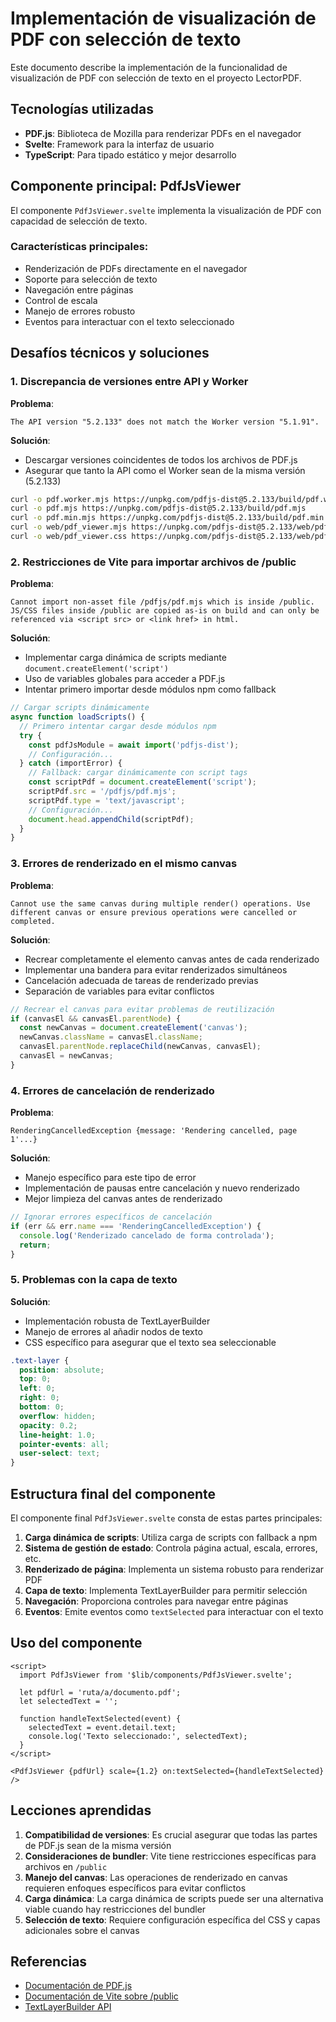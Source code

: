# Implementación de visualización de PDF con selección de texto

Este documento describe la implementación de la funcionalidad de visualización de PDF con selección de texto en el proyecto LectorPDF.

## Tecnologías utilizadas

- **PDF.js**: Biblioteca de Mozilla para renderizar PDFs en el navegador
- **Svelte**: Framework para la interfaz de usuario
- **TypeScript**: Para tipado estático y mejor desarrollo

## Componente principal: PdfJsViewer

El componente `PdfJsViewer.svelte` implementa la visualización de PDF con capacidad de selección de texto.

### Características principales:

- Renderización de PDFs directamente en el navegador
- Soporte para selección de texto
- Navegación entre páginas
- Control de escala
- Manejo de errores robusto
- Eventos para interactuar con el texto seleccionado

## Desafíos técnicos y soluciones

### 1. Discrepancia de versiones entre API y Worker

**Problema**: 
```
The API version "5.2.133" does not match the Worker version "5.1.91".
```

**Solución**:
- Descargar versiones coincidentes de todos los archivos de PDF.js
- Asegurar que tanto la API como el Worker sean de la misma versión (5.2.133)

```bash
curl -o pdf.worker.mjs https://unpkg.com/pdfjs-dist@5.2.133/build/pdf.worker.mjs
curl -o pdf.mjs https://unpkg.com/pdfjs-dist@5.2.133/build/pdf.mjs
curl -o pdf.min.mjs https://unpkg.com/pdfjs-dist@5.2.133/build/pdf.min.mjs
curl -o web/pdf_viewer.mjs https://unpkg.com/pdfjs-dist@5.2.133/web/pdf_viewer.mjs
curl -o web/pdf_viewer.css https://unpkg.com/pdfjs-dist@5.2.133/web/pdf_viewer.css
```

### 2. Restricciones de Vite para importar archivos de /public

**Problema**:
```
Cannot import non-asset file /pdfjs/pdf.mjs which is inside /public. JS/CSS files inside /public are copied as-is on build and can only be referenced via <script src> or <link href> in html.
```

**Solución**:
- Implementar carga dinámica de scripts mediante `document.createElement('script')`
- Uso de variables globales para acceder a PDF.js
- Intentar primero importar desde módulos npm como fallback

```javascript
// Cargar scripts dinámicamente
async function loadScripts() {
  // Primero intentar cargar desde módulos npm
  try {
    const pdfJsModule = await import('pdfjs-dist');
    // Configuración...
  } catch (importError) {
    // Fallback: cargar dinámicamente con script tags
    const scriptPdf = document.createElement('script');
    scriptPdf.src = '/pdfjs/pdf.mjs';
    scriptPdf.type = 'text/javascript';
    // Configuración...
    document.head.appendChild(scriptPdf);
  }
}
```

### 3. Errores de renderizado en el mismo canvas

**Problema**:
```
Cannot use the same canvas during multiple render() operations. Use different canvas or ensure previous operations were cancelled or completed.
```

**Solución**:
- Recrear completamente el elemento canvas antes de cada renderizado
- Implementar una bandera para evitar renderizados simultáneos
- Cancelación adecuada de tareas de renderizado previas
- Separación de variables para evitar conflictos

```javascript
// Recrear el canvas para evitar problemas de reutilización
if (canvasEl && canvasEl.parentNode) {
  const newCanvas = document.createElement('canvas');
  newCanvas.className = canvasEl.className;
  canvasEl.parentNode.replaceChild(newCanvas, canvasEl);
  canvasEl = newCanvas;
}
```

### 4. Errores de cancelación de renderizado

**Problema**:
```
RenderingCancelledException {message: 'Rendering cancelled, page 1'...}
```

**Solución**:
- Manejo específico para este tipo de error
- Implementación de pausas entre cancelación y nuevo renderizado
- Mejor limpieza del canvas antes de renderizado

```javascript
// Ignorar errores específicos de cancelación
if (err && err.name === 'RenderingCancelledException') {
  console.log('Renderizado cancelado de forma controlada');
  return;
}
```

### 5. Problemas con la capa de texto

**Solución**:
- Implementación robusta de TextLayerBuilder
- Manejo de errores al añadir nodos de texto
- CSS específico para asegurar que el texto sea seleccionable

```css
.text-layer {
  position: absolute;
  top: 0;
  left: 0;
  right: 0;
  bottom: 0;
  overflow: hidden;
  opacity: 0.2;
  line-height: 1.0;
  pointer-events: all;
  user-select: text;
}
```

## Estructura final del componente

El componente final `PdfJsViewer.svelte` consta de estas partes principales:

1. **Carga dinámica de scripts**: Utiliza carga de scripts con fallback a npm
2. **Sistema de gestión de estado**: Controla página actual, escala, errores, etc.
3. **Renderizado de página**: Implementa un sistema robusto para renderizar PDF
4. **Capa de texto**: Implementa TextLayerBuilder para permitir selección
5. **Navegación**: Proporciona controles para navegar entre páginas
6. **Eventos**: Emite eventos como `textSelected` para interactuar con el texto

## Uso del componente

```svelte
<script>
  import PdfJsViewer from '$lib/components/PdfJsViewer.svelte';
  
  let pdfUrl = 'ruta/a/documento.pdf';
  let selectedText = '';
  
  function handleTextSelected(event) {
    selectedText = event.detail.text;
    console.log('Texto seleccionado:', selectedText);
  }
</script>

<PdfJsViewer {pdfUrl} scale={1.2} on:textSelected={handleTextSelected} />
```

## Lecciones aprendidas

1. **Compatibilidad de versiones**: Es crucial asegurar que todas las partes de PDF.js sean de la misma versión
2. **Consideraciones de bundler**: Vite tiene restricciones específicas para archivos en `/public`
3. **Manejo del canvas**: Las operaciones de renderizado en canvas requieren enfoques específicos para evitar conflictos
4. **Carga dinámica**: La carga dinámica de scripts puede ser una alternativa viable cuando hay restricciones del bundler
5. **Selección de texto**: Requiere configuración específica del CSS y capas adicionales sobre el canvas

## Referencias

- [Documentación de PDF.js](https://mozilla.github.io/pdf.js/getting_started/)
- [Documentación de Vite sobre /public](https://vitejs.dev/guide/assets.html#the-public-directory)
- [TextLayerBuilder API](https://github.com/mozilla/pdf.js/blob/master/src/display/text_layer.js)
